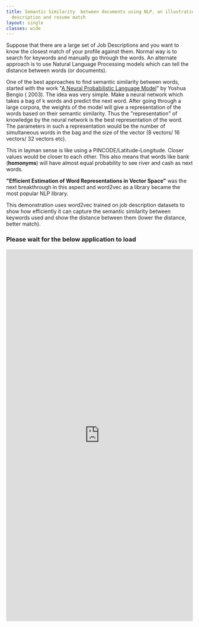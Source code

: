 ```yaml
---
title: Semantic Similarity  between documents using NLP, an illustration with job
  description and resume match
layout: single
classes: wide
---
```


Suppose that there are a large set of Job Descriptions and you want to know the closest match of your profile against them. Normal way is to search for keywords and manually go through the words.  An alternate approach is to use Natural Language Processing models which can tell the distance between words (or documents). 

One of the best approaches to find semantic similarity between words, started with the work  "[A Neural Probabilistic Language Model](https://www.jmlr.org/papers/volume3/bengio03a/bengio03a.pdf)" by Yoshua Bengio ( 2003). The idea was very simple. Make a neural network which takes a bag of k words and predict the next word. After going through a large corpora, the weights of the model will give a representation of the words based on their semantic similarity.  Thus the "representation" of knowledge by the neural network is the best representation of the word.  The parameters in such a representation would be the number of simultaneous words in the bag and the size of the  vector (8 vectors/ 16 vectors/ 32 vectors etc).   

This in layman sense is like using a PINCODE/Latitude-Longitude. Closer values would be closer to each other.  This also means that words like bank (**homonyms**) will have almost equal probability to see river and cash as next words. 

**"Efficient Estimation of Word Representations in Vector Space"** was the next breakthrough in this aspect and word2vec as a library became the most popular NLP library. 

This demonstration uses word2vec trained on job description datasets to show how efficiently it can capture the semantic similarity between keywords used and show the distance between them (lower the distance, better match).


### Please wait for the below application to load 
<iframe src="https://pythonapps.dossiers.page:8443/" title="Resume-JD Matching" width='100%' height='1000' frameBorder="0"  allowtransparency="true"></iframe>

